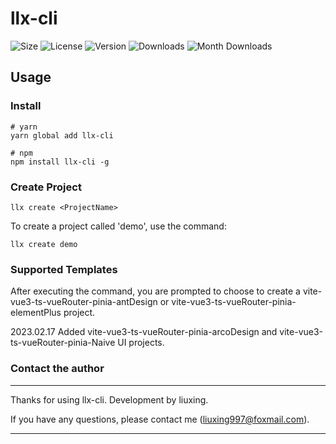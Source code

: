 # llx-cli

![Size](https://img.shields.io/bundlephobia/min/llx-cli?style=flat-square)
![License](https://img.shields.io/npm/l/llx-cli?style=flat-square)
![Version](https://img.shields.io/npm/v/llx-cli?style=flat-square)
![Downloads](https://img.shields.io/npm/dt/llx-cli?style=flat-square)
![Month Downloads](https://img.shields.io/npm/dm/llx-cli?style=flat-square)


## Usage

### Install

```shell
# yarn 
yarn global add llx-cli
```
```shell
# npm 
npm install llx-cli -g
```

### Create Project

```shell
llx create <ProjectName>
```
To create a project called 'demo', use the command:
```shell
llx create demo
```

### Supported Templates

After executing the command, you are prompted to choose to create a vite-vue3-ts-vueRouter-pinia-antDesign or vite-vue3-ts-vueRouter-pinia-elementPlus project.

2023.02.17 Added vite-vue3-ts-vueRouter-pinia-arcoDesign and vite-vue3-ts-vueRouter-pinia-Naive UI projects.

### Contact the author
---
Thanks for using llx-cli. Development by liuxing.

If you have any questions, please contact me (liuxing997@foxmail.com).

---
